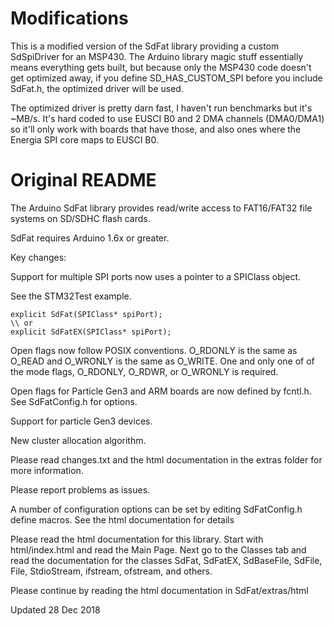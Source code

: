 # Modifications

This is a modified version of the SdFat library providing a custom SdSpiDriver
for an MSP430. The Arduino library magic stuff essentially means everything
gets built, but because only the MSP430 code doesn't get optimized away,
if you define SD_HAS_CUSTOM_SPI before you include SdFat.h, the optimized
driver will be used.

The optimized driver is pretty darn fast, I haven't run benchmarks but
it's ~MB/s. It's hard coded to use EUSCI B0 and 2 DMA channels (DMA0/DMA1)
so it'll only work with boards that have those, and also ones where
the Energia SPI core maps to EUSCI B0.

# Original README

The Arduino SdFat library provides read/write access to FAT16/FAT32
file systems on SD/SDHC flash cards.

SdFat requires Arduino 1.6x or greater.

Key changes:

Support for multiple SPI ports now uses a pointer to a SPIClass object.

See the STM32Test example.
```
explicit SdFat(SPIClass* spiPort);
\\ or
explicit SdFatEX(SPIClass* spiPort);
```

Open flags now follow POSIX conventions.  O_RDONLY is the same as O_READ and O_WRONLY is the
same as O_WRITE. One and only one of of the mode flags, O_RDONLY, O_RDWR, or
O_WRONLY is required.
 
Open flags for Particle Gen3 and ARM boards are now defined by fcntl.h.
See SdFatConfig.h for options.

Support for particle Gen3 devices.

New cluster allocation algorithm.

Please read changes.txt and the html documentation in the extras folder for more information.

Please report problems as issues.

A number of configuration options can be set by editing SdFatConfig.h
define macros.  See the html documentation for details

Please read the html documentation for this library.  Start with
html/index.html and read the Main Page.  Next go to the Classes tab and
read the documentation for the classes SdFat, SdFatEX, SdBaseFile,
SdFile, File, StdioStream, ifstream, ofstream, and others.
 
Please continue by reading the html documentation in SdFat/extras/html

Updated 28 Dec 2018

